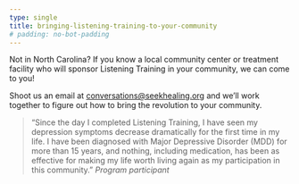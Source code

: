 ```yaml
---
type: single
title: bringing-listening-training-to-your-community
# padding: no-bot-padding
---
```


Not in North Carolina? If you know a local community center or treatment facility who will sponsor Listening Training in your community, we can come to you!

Shoot us an email at conversations@seekhealing.org and we’ll work together to figure out how to bring the revolution to your community.

> “Since the day I completed Listening Training, I have seen my depression symptoms decrease dramatically for the first time in my life. I have been diagnosed with Major Depressive Disorder (MDD) for more than 15 years, and nothing, including medication, has been as effective for making my life worth living again as my participation in this community.”
> <cite>Program participant</cite>
